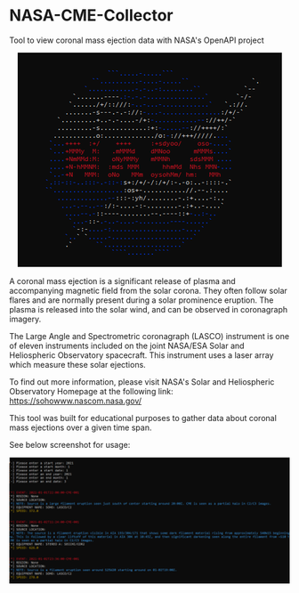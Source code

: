 # NASA-CME-Collector
Tool to view coronal mass ejection data with NASA's OpenAPI project

<p align="center">
  <img src="https://github.com/collinsullivanhub/NASA-CME-Collector/blob/main/nasa_program_picture.png">
</p>

A coronal mass ejection is a significant release of plasma and accompanying magnetic field from the solar corona.
They often follow solar flares and are normally present during a solar prominence eruption.
The plasma is released into the solar wind, and can be observed in coronagraph imagery.

The Large Angle and Spectrometric coronagraph (LASCO) instrument is one of eleven instruments included on the joint NASA/ESA Solar and Heliospheric Observatory spacecraft. This instrument uses a laser array which measure these solar ejections.

To find out more information, please visit NASA's Solar and Heliospheric Observatory Homepage at the following link:
https://sohowww.nascom.nasa.gov/

This tool was built for educational purposes to gather data about coronal mass ejections over a given time span.

See below screenshot for usage:

<p align="center">
  <img src="https://github.com/collinsullivanhub/NASA-CME-Collector/blob/main/nasa_progam_screenshot.png">
</p>
